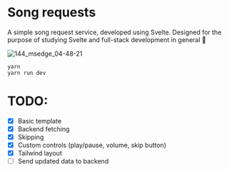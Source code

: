 # Song requests
A simple song request service, developed using Svelte. Designed for the purpose of studying Svelte and full-stack development in general 🙂

![144_msedge_04-48-21](https://github.com/qzdn/stream-tools_sr-client/assets/6467022/1b166ff5-e676-40dd-a0b8-69d94bc6cbd5)


```
yarn
yarn run dev
```

# TODO:
- [x] Basic template
- [x] Backend fetching
- [x] Skipping
- [x] Custom controls (play/pause, volume, skip button)
- [x] Tailwind layout
- [ ] Send updated data to backend
